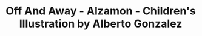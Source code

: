---
layout: portfolio
title: Off And Away - Alzamon - Children's Illustration by Alberto Gonzalez
categories: 
    - illustration
    - homepage
pretty_category: Illustration
pretty_title: "Fan Art: Off And Away"
permalink: /portfolio/fanart/fanart-offandaway
sort_number: 10
masonryimage: /assets/images/portfolio/2019_fa_offAndAway@400w.jpg
fullsizeimage: /assets/images/portfolio/2019_fa_offAndAway@1500w.jpg
extraimages:
    - /assets/images/portfolio/2015_i_explorersOne@400w.jpg
    - /assets/images/portfolio/2017_i_petitPrince@400w.jpg
work_details:
    - Digital Illustration, 2019
    - "Tools used: Procreate, iPad Pro, Apple Pencil"
    - A fan art piece based on characters of <strong>Off And Away</strong>, a book by Canadian illustrator <a href="https://cale.ca/" target="_blank">Cale Atkinson</a>.
---